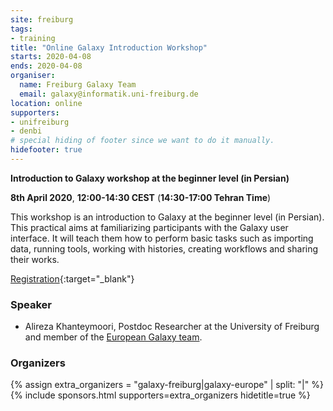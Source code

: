 ```yaml
---
site: freiburg
tags:
- training
title: "Online Galaxy Introduction Workshop"
starts: 2020-04-08
ends: 2020-04-08
organiser:
  name: Freiburg Galaxy Team
  email: galaxy@informatik.uni-freiburg.de
location: online
supporters:
- unifreiburg
- denbi
# special hiding of footer since we want to do it manually.
hidefooter: true
---
```



**Introduction to Galaxy workshop at the beginner level (in Persian)**

**8th April 2020**, **12:00-14:30 CEST** (**14:30-17:00 Tehran Time**)

This workshop is an introduction to Galaxy at the beginner level (in Persian). This practical aims at familiarizing participants with the Galaxy user interface. It will teach them how to perform basic tasks such as importing data, running tools, working with histories, creating workflows and sharing their works.

[Registration](https://docs.google.com/forms/d/1B582vAQc_Yf1mfwSGHhcZ6WsIrKVL7syl-LjmjAl3n0){:target="_blank"}

### Speaker

* Alireza Khanteymoori, Postdoc Researcher at the University of Freiburg and member of the [European Galaxy team](https://usegalaxy-eu.github.io/freiburg/people).

### Organizers

{% assign extra_organizers =  "galaxy-freiburg|galaxy-europe" | split: "|"  %}
{% include sponsors.html supporters=extra_organizers hidetitle=true %}
